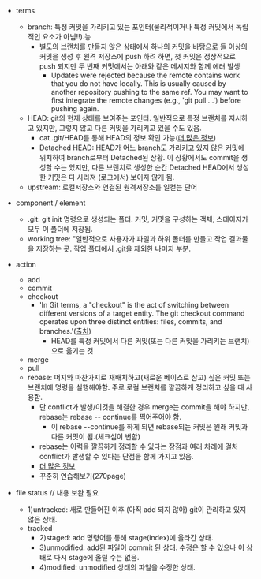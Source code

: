 * terms
  * branch: 특정 커밋을 가리키고 있는 포인터(물리적이거나 특정 커밋에서 독립적인 요소가 아님!!).능
    * 별도의 브랜치를 만들지 않은 상태에서 하나의 커밋을 바탕으로 둘 이상의 커밋을 생성 후 원격 저장소에 push 하려 하면, 첫 커밋은 정상적으로 push 되지만 두 번째 커밋에서는 아래와 같은 메시지와 함께 에러 발생
      * Updates were rejected because the remote contains work that you do not have locally. This is usually caused by another repository pushing to the same ref. You may want to first integrate the remote changes (e.g., 'git pull ...') before pushing again. 
  * HEAD: git의 현재 상태를 보여주는 포인터. 일반적으로 특정 브랜치를 지시하고 있지만, 그렇지 않고 다른 커밋을 가리키고 있을 수도 있음.
    * cat .git/HEAD를 통해 HEAD의 정보 확인 가능([더 많은 정보](https://stackoverflow.com/questions/2304087/what-is-head-in-git))
    * Detached HEAD: HEAD가 어느 branch도 가리키고 있지 않은 커밋에 위치하여 branch로부터 Detached된 상황. 이 상황에서도 commit을 생성할 수는 있지만, 다른 브랜치로 생성한 순간 Detached HEAD에서 생성한 커밋은 다 사라져 (로그에서) 보이지 않게 됨.
  * upstream: 로컬저장소와 연결된 원격저장소를 일컫는 단어
  
* component / element
  * .git: git init 명령으로 생성되는 폴더. 커밋, 커밋을 구성하는 객체, 스테이지가 모두 이 폴더에 저장됨.
  * working tree: "일반적으로 사용자가 파일과 하위 폴더를 만들고 작업 결과물을 저장하는 곳. 작업 폴더에서 .git을 제외한 나머지 부분. 

* action
  * add
  * commit
  * checkout
    * 'In Git terms, a "checkout" is the act of switching between different versions of a target entity. The git checkout command operates upon three distinct entities: files, commits, and branches.'([출처](https://www.atlassian.com/git/tutorials/using-branches/git-checkout))
      * HEAD를 특정 커밋에서 다른 커밋(또는 다른 커밋을 가리키는 브랜치)으로 옮기는 것
  * merge
  * pull
  * rebase: 머지와 마찬가지로 재배치하고(새로운 베이스로 삼고) 싶은 커밋 또는 브랜치에 명령을 실행해야함. 주로 로컬 브랜치를 깔끔하게 정리하고 싶을 때 사용함. 
    * 단 conflict가 발생/이것을 해결한 경우 merge는 commit을 해야 하지만, rebase는 rebase -- continue를 찍어주어야 함.
      * 이 rebase --continue를 하게 되면 rebase되는 커밋은 원래 커밋과 다른 커밋이 됨.(체크섬이 변함)
    * rebase는 이력을 깔끔하게 정리할 수 있다는 장점과 여러 차례에 걸처 conflict가 발생할 수 있다는 단점을 함께 가지고 있음. 
    * [더 많은 정보](https://www.atlassian.com/git/tutorials/merging-vs-rebasing)
    * 꾸준히 연습해보기(270page) 

* file status // 내용 보완 필요
  * 1)untracked: 새로 만들어진 이후 (아직 add 되지 않아) git이 관리하고 있지 않은 상태.
  * tracked
    * 2)staged: add 명령어를 통해 stage(index)에 올라간 상태.
    * 3)unmodified: add된 파일이 commit 된 상태. 수정은 할 수 있으나 이 상태로 다시 stage에 올릴 수는 없음.
    * 4)modified: unmodified 상태의 파일을 수정한 상태.